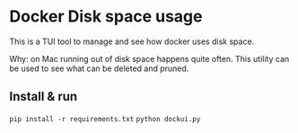 
# Docker Disk space usage 

This is a TUI tool to manage and see how docker uses disk space.

Why: on Mac running out of disk space happens quite often. 
This utility can be used to see what can be deleted and pruned.

## Install & run

`pip install -r requirements.txt`
`python dockui.py`
